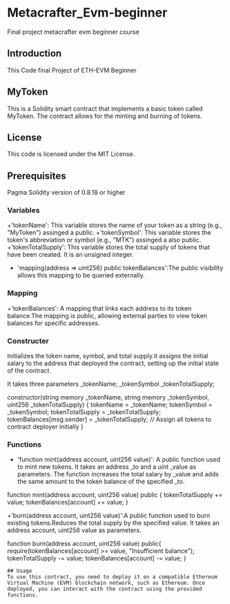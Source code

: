 # Metacrafter_Evm-beginner
Final project metacrafter evm beginner course 

## Introduction
This Code final Project of ETH-EVM Beginner

## MyToken
This is a Solidity smart contract that implements a basic token called MyToken. The contract allows for the minting and burning of tokens.

## License
This code is licensed under the MIT License.

## Prerequisites
Pagma Solidity version of 0.8.18 or higher

### Variables
 +'tokenName': This variable stores the name of your token as a string (e.g., "MyToken") assinged a public.
 +'tokenSymbol': This variable stores the token's abbreviation or symbol (e.g., "MTK") assinged a also public.
 +'tokenTotalSupply': This variable stores the total supply of tokens that have been created. It is an unsigned  integer.
 + 'mapping(address => uint256) public tokenBalances':The public visibility allows this mapping to be queried externally.

### Mapping
+'tokenBalances': A mapping that links each address to its token balance.The mapping is public, allowing external parties to view token balances for specific addresses.

### Constructer
Initializes the token name, symbol, and total supply.it assigns the initial salary to the address that deployed the contract, setting up the initial state of the contract.

It takes three parameters _tokenName; _tokenSymbol _tokenTotalSupply;

constructor(string memory _tokenName, string memory _tokenSymbol, uint256 _tokenTotalSupply) {
        tokenName = _tokenName;
        tokenSymbol = _tokenSymbol;
        tokenTotalSupply = _tokenTotalSupply;
        tokenBalances[msg.sender] = _tokenTotalSupply; // Assign all tokens to contract deployer initially
    }

### Functions
+ 'function mint(address account, uint256 value)': A public function used to mint new tokens. It takes an address _to and a uint _value as parameters. The function increases the total salary by _value and adds the same amount to the token balance of the specified _to.

 function mint(address account, uint256 value) public {
        tokenTotalSupply += value;
        tokenBalances[account] += value;
    }

+'burn(address account, uint256 value)':A public function used to burn existing tokens.Reduces the total supply by the specified value.
It takes an address account, uint256 value as parameters.

 function burn(address account, uint256 value) public{
        require(tokenBalances[account] >= value, "Insufficient balance");
        tokenTotalSupply -= value;
        tokenBalances[account] -= value;
    }

    ## Usage
    To use this contract, you need to deploy it on a compatible Ethereum Virtual Machine (EVM) blockchain network, such as Ethereum. Once deployed, you can interact with the contract using the provided functions.
    
